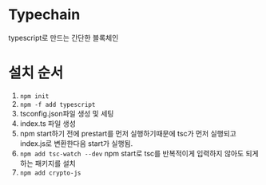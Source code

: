 # Typechain
typescript로 만드는 간단한 블록체인

# 설치 순서
1. `npm init`
2. `npm -f add typescript`
3. tsconfig.json파일 생성 및 세팅
4. index.ts 파일 생성
5. npm start하기 전에 prestart를 먼저 실행하기때문에 tsc가 먼저 실행되고 index.js로 변환한다음 start가 실행됨.
6. `npm add tsc-watch --dev` npm start로 tsc를 반복적이게 입력하지 않아도 되게 하는 패키지를 설치
7. `npm add crypto-js`